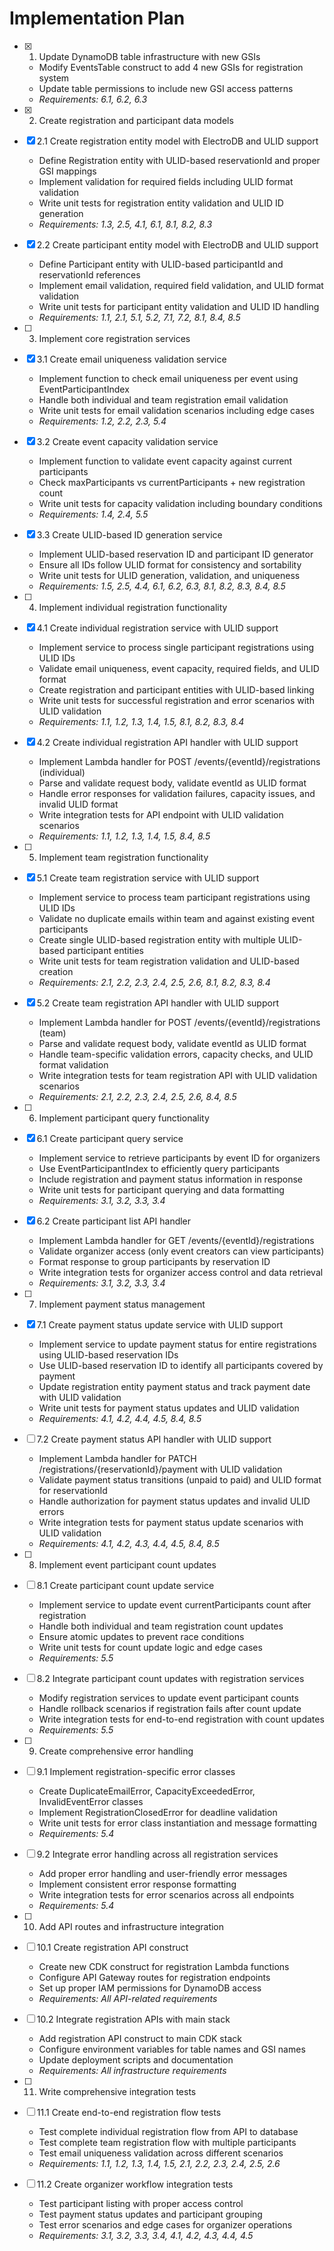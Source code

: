 # Implementation Plan

- [x] 1. Update DynamoDB table infrastructure with new GSIs

  - Modify EventsTable construct to add 4 new GSIs for registration system
  - Update table permissions to include new GSI access patterns
  - _Requirements: 6.1, 6.2, 6.3_

- [x] 2. Create registration and participant data models
- [x] 2.1 Create registration entity model with ElectroDB and ULID support

  - Define Registration entity with ULID-based reservationId and proper GSI mappings
  - Implement validation for required fields including ULID format validation
  - Write unit tests for registration entity validation and ULID ID generation
  - _Requirements: 1.3, 2.5, 4.1, 6.1, 8.1, 8.2, 8.3_

- [x] 2.2 Create participant entity model with ElectroDB and ULID support

  - Define Participant entity with ULID-based participantId and reservationId references
  - Implement email validation, required field validation, and ULID format validation
  - Write unit tests for participant entity validation and ULID ID handling
  - _Requirements: 1.1, 2.1, 5.1, 5.2, 7.1, 7.2, 8.1, 8.4, 8.5_

- [ ] 3. Implement core registration services
- [x] 3.1 Create email uniqueness validation service

  - Implement function to check email uniqueness per event using EventParticipantIndex
  - Handle both individual and team registration email validation
  - Write unit tests for email validation scenarios including edge cases
  - _Requirements: 1.2, 2.2, 2.3, 5.4_

- [x] 3.2 Create event capacity validation service

  - Implement function to validate event capacity against current participants
  - Check maxParticipants vs currentParticipants + new registration count
  - Write unit tests for capacity validation including boundary conditions
  - _Requirements: 1.4, 2.4, 5.5_

- [x] 3.3 Create ULID-based ID generation service

  - Implement ULID-based reservation ID and participant ID generator
  - Ensure all IDs follow ULID format for consistency and sortability
  - Write unit tests for ULID generation, validation, and uniqueness
  - _Requirements: 1.5, 2.5, 4.4, 6.1, 6.2, 6.3, 8.1, 8.2, 8.3, 8.4, 8.5_

- [ ] 4. Implement individual registration functionality
- [x] 4.1 Create individual registration service with ULID support

  - Implement service to process single participant registrations using ULID IDs
  - Validate email uniqueness, event capacity, required fields, and ULID format
  - Create registration and participant entities with ULID-based linking
  - Write unit tests for successful registration and error scenarios with ULID validation
  - _Requirements: 1.1, 1.2, 1.3, 1.4, 1.5, 8.1, 8.2, 8.3, 8.4_

- [x] 4.2 Create individual registration API handler with ULID support

  - Implement Lambda handler for POST /events/{eventId}/registrations (individual)
  - Parse and validate request body, validate eventId as ULID format
  - Handle error responses for validation failures, capacity issues, and invalid ULID format
  - Write integration tests for API endpoint with ULID validation scenarios
  - _Requirements: 1.1, 1.2, 1.3, 1.4, 1.5, 8.4, 8.5_

- [ ] 5. Implement team registration functionality
- [x] 5.1 Create team registration service with ULID support

  - Implement service to process team participant registrations using ULID IDs
  - Validate no duplicate emails within team and against existing event participants
  - Create single ULID-based registration entity with multiple ULID-based participant entities
  - Write unit tests for team registration validation and ULID-based creation
  - _Requirements: 2.1, 2.2, 2.3, 2.4, 2.5, 2.6, 8.1, 8.2, 8.3, 8.4_

- [x] 5.2 Create team registration API handler with ULID support

  - Implement Lambda handler for POST /events/{eventId}/registrations (team)
  - Parse and validate request body, validate eventId as ULID format
  - Handle team-specific validation errors, capacity checks, and ULID format validation
  - Write integration tests for team registration API with ULID validation scenarios
  - _Requirements: 2.1, 2.2, 2.3, 2.4, 2.5, 2.6, 8.4, 8.5_

- [ ] 6. Implement participant query functionality
- [x] 6.1 Create participant query service

  - Implement service to retrieve participants by event ID for organizers
  - Use EventParticipantIndex to efficiently query participants
  - Include registration and payment status information in response
  - Write unit tests for participant querying and data formatting
  - _Requirements: 3.1, 3.2, 3.3, 3.4_

- [x] 6.2 Create participant list API handler

  - Implement Lambda handler for GET /events/{eventId}/registrations
  - Validate organizer access (only event creators can view participants)
  - Format response to group participants by reservation ID
  - Write integration tests for organizer access control and data retrieval
  - _Requirements: 3.1, 3.2, 3.3, 3.4_

- [ ] 7. Implement payment status management
- [x] 7.1 Create payment status update service with ULID support

  - Implement service to update payment status for entire registrations using ULID-based reservation IDs
  - Use ULID-based reservation ID to identify all participants covered by payment
  - Update registration entity payment status and track payment date with ULID validation
  - Write unit tests for payment status updates and ULID validation
  - _Requirements: 4.1, 4.2, 4.4, 4.5, 8.4, 8.5_

- [ ] 7.2 Create payment status API handler with ULID support

  - Implement Lambda handler for PATCH /registrations/{reservationId}/payment with ULID validation
  - Validate payment status transitions (unpaid to paid) and ULID format for reservationId
  - Handle authorization for payment status updates and invalid ULID errors
  - Write integration tests for payment status update scenarios with ULID validation
  - _Requirements: 4.1, 4.2, 4.3, 4.4, 4.5, 8.4, 8.5_

- [ ] 8. Implement event participant count updates
- [ ] 8.1 Create participant count update service

  - Implement service to update event currentParticipants count after registration
  - Handle both individual and team registration count updates
  - Ensure atomic updates to prevent race conditions
  - Write unit tests for count update logic and edge cases
  - _Requirements: 5.5_

- [ ] 8.2 Integrate participant count updates with registration services

  - Modify registration services to update event participant counts
  - Handle rollback scenarios if registration fails after count update
  - Write integration tests for end-to-end registration with count updates
  - _Requirements: 5.5_

- [ ] 9. Create comprehensive error handling
- [ ] 9.1 Implement registration-specific error classes

  - Create DuplicateEmailError, CapacityExceededError, InvalidEventError classes
  - Implement RegistrationClosedError for deadline validation
  - Write unit tests for error class instantiation and message formatting
  - _Requirements: 5.4_

- [ ] 9.2 Integrate error handling across all registration services

  - Add proper error handling and user-friendly error messages
  - Implement consistent error response formatting
  - Write integration tests for error scenarios across all endpoints
  - _Requirements: 5.4_

- [ ] 10. Add API routes and infrastructure integration
- [ ] 10.1 Create registration API construct

  - Create new CDK construct for registration Lambda functions
  - Configure API Gateway routes for registration endpoints
  - Set up proper IAM permissions for DynamoDB access
  - _Requirements: All API-related requirements_

- [ ] 10.2 Integrate registration APIs with main stack

  - Add registration API construct to main CDK stack
  - Configure environment variables for table names and GSI names
  - Update deployment scripts and documentation
  - _Requirements: All infrastructure requirements_

- [ ] 11. Write comprehensive integration tests
- [ ] 11.1 Create end-to-end registration flow tests

  - Test complete individual registration flow from API to database
  - Test complete team registration flow with multiple participants
  - Test email uniqueness validation across different scenarios
  - _Requirements: 1.1, 1.2, 1.3, 1.4, 1.5, 2.1, 2.2, 2.3, 2.4, 2.5, 2.6_

- [ ] 11.2 Create organizer workflow integration tests
  - Test participant listing with proper access control
  - Test payment status updates and participant grouping
  - Test error scenarios and edge cases for organizer operations
  - _Requirements: 3.1, 3.2, 3.3, 3.4, 4.1, 4.2, 4.3, 4.4, 4.5_
